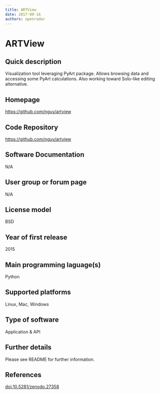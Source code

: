 ```yaml
---
title: ARTView
date: 2017-09-16
authors: openradar
---
```


# ARTView

## Quick description
Visualization tool leveraging PyArt package. Allows browsing data and accessing some PyArt calculations. Also working toward Solo-like editing alternative.

## Homepage
<https://github.com/nguy/artview>

## Code Repository
<https://github.com/nguy/artview>

## Software Documentation
N/A

## User group or forum page
N/A

## License model
BSD

## Year of first release
2015

## Main programming laguage(s)
Python

## Supported platforms
Linux, Mac, Windows

## Type of software
Application & API

## Further details
Please see README for further information.

## References
[doi:10.5281/zenodo.27358](https://doi.org/10.5281/zenodo.27358)


